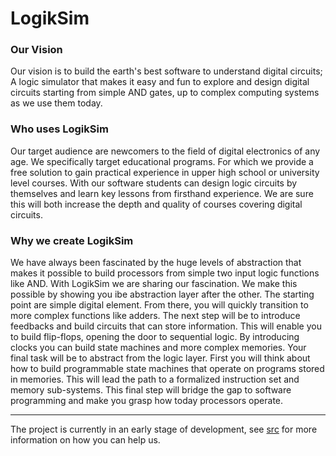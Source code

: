 LogikSim
========

### Our Vision ###

Our vision is to build the earth's best software to understand digital 
circuits; A logic simulator that makes it easy and fun to explore and 
design digital circuits starting from simple AND gates, up to complex 
computing systems as we use them today.

### Who uses LogikSim ###

Our target audience are newcomers to the field of digital electronics 
of any age. We specifically target educational programs. For which 
we provide a free solution to gain practical experience in upper 
high school or university level courses. With our software students 
can design logic circuits by themselves and learn key lessons 
from firsthand experience. We are sure this will both increase the 
depth and quality of courses covering digital circuits. 

### Why we create LogikSim ###

We have always been fascinated by the huge levels of abstraction that 
makes it possible to build processors from simple two input logic 
functions like AND. With LogikSim we are sharing our fascination. 
We make this possible by showing you ibe abstraction layer after the 
other. The starting point are simple digital element. From there, you will 
quickly transition to more complex functions like adders. The next 
step will be to introduce feedbacks and build circuits that can store 
information. This will enable you to build flip-flops, opening the 
door to sequential logic. By introducing clocks you can build state 
machines and more complex memories. Your final task will be to abstract 
from the logic layer. First you will think about how to build programmable
state machines that operate on programs stored in memories.
This will lead the path to a formalized instruction set and memory 
sub-systems. This final step will bridge the gap to software programming
and make you grasp how today processors operate.

---

The project is currently in an early stage of development, see [src](src) for 
more information on how you can help us.
